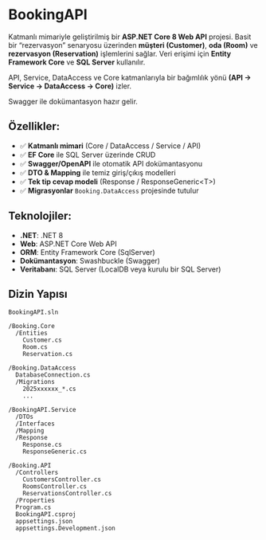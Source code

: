 # BookingAPI

Katmanlı mimariyle geliştirilmiş bir **ASP.NET Core 8 Web API** projesi. Basit bir “rezervasyon” senaryosu üzerinden **müşteri (Customer)**, **oda (Room)** ve **rezervasyon (Reservation)** işlemlerini sağlar. Veri erişimi için **Entity Framework Core** ve **SQL Server** kullanılır.

API, Service, DataAccess ve Core katmanlarıyla bir bağımlılık yönü **(API → Service → DataAccess → Core)** izler. 

Swagger ile dokümantasyon hazır gelir.

## Özellikler:
- ✅ **Katmanlı mimari** (Core / DataAccess / Service / API)
- ✅ **EF Core** ile SQL Server üzerinde CRUD
- ✅ **Swagger/OpenAPI** ile otomatik API dokümantasyonu
- ✅ **DTO & Mapping** ile temiz giriş/çıkış modelleri
- ✅ **Tek tip cevap modeli** (Response / ResponseGeneric\<T\>)
- ✅ **Migrasyonlar** `Booking.DataAccess` projesinde tutulur

## Teknolojiler:
- **.NET**: .NET 8
- **Web**: ASP.NET Core Web API
- **ORM**: Entity Framework Core (SqlServer)
- **Dokümantasyon**: Swashbuckle (Swagger)
- **Veritabanı**: SQL Server (LocalDB veya kurulu bir SQL Server)

## Dizin Yapısı 
```text
BookingAPI.sln

/Booking.Core
  /Entities
    Customer.cs
    Room.cs
    Reservation.cs

/Booking.DataAccess
  DatabaseConnection.cs
  /Migrations
    2025xxxxxx_*.cs
    ...

/BookingAPI.Service
  /DTOs
  /Interfaces
  /Mapping
  /Response
    Response.cs
    ResponseGeneric.cs

/Booking.API
  /Controllers
    CustomersController.cs
    RoomsController.cs
    ReservationsController.cs
  /Properties
  Program.cs
  BookingAPI.csproj
  appsettings.json
  appsettings.Development.json
